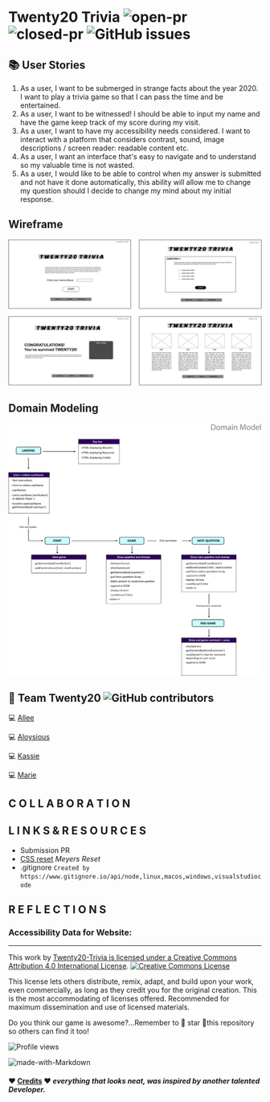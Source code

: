 # Twenty20 Trivia ![open-pr](https://img.shields.io/github/issues-pr-raw/Twenty20-Trivia/Twenty20) ![closed-pr](https://img.shields.io/github/issues-pr-closed/Twenty20-Trivia/Twenty20) ![GitHub issues](https://img.shields.io/github/issues/Twenty20-Trivia/Twenty20) 

## 📚 User Stories

1. As a user, I want to be submerged in strange facts about the year 2020. I want to play a trivia game so that I can pass the time and be entertained.
2. As a user, I want to be witnessed! I should be able to input my name and have the game keep track of my score during my visit.
3. As a user, I want to have my accessibility needs considered. I want to interact with a platform that considers contrast, sound, image descriptions / screen reader: readable content etc.
4. As a user, I want an interface that's easy to navigate and to understand so my valuable time is not wasted.
5. As a user, I would like to be able to control when my answer is submitted and not have it done automatically, this ability will allow me to change my question should I decide to change my mind about my initial response.

## Wireframe

![wireframe](https://github.com/Twenty20-Trivia/Twenty20/blob/staging/img/wireframes01.png?raw=true)

## Domain Modeling

![](https://github.com/Twenty20-Trivia/Twenty20/blob/staging/img/TWENTY20%20Domain%20Modeling.png?raw=true)

## 👥 Team Twenty20 ![GitHub contributors](https://img.shields.io/github/contributors/Twenty20-Trivia/Twenty20?style=plastic)

💻 [Allee](https://github.com/Alleemccoy)

💻 [Aloysious](https://github.com/AL0YSI0US)

💻 [Kassie](https://github.com/kassiebradshaw)

💻 [Marie](https://github.com/Mmarcos01)

## C O L L A B O R A T I O N

## L I N K S  &  R E S O U R C E S

+ Submission PR
+ [CSS reset](https://meyerweb.com/eric/tools/css/reset/) *Meyers Reset*
+ .gitignore `Created by https://www.gitignore.io/api/node,linux,macos,windows,visualstudiocode`

## R E F L E C T I O N S

### Accessibility Data for Website:

---

This work by <a xmlns:cc="http://creativecommons.org/ns#" href="https://github.com/AL0YSI0US/" property="cc:attributionName" rel="cc:attributionURL">Twenty20-Trivia is licensed under a <a rel="license" href="http://creativecommons.org/licenses/by/4.0/">Creative Commons Attribution 4.0 International License</a>. <a rel="license" href="http://creativecommons.org/licenses/by/4.0/"><img alt="Creative Commons License" style="border-width:0" src="https://i.creativecommons.org/l/by/4.0/88x31.png" /></a><br />

This license lets others distribute, remix, adapt, and build upon your work, even commercially, as long as they credit you for the original creation. This is the most accommodating of licenses offered. Recommended for maximum dissemination and use of licensed materials.

Do you think our game is awesome?...Remember to 🌟 star 🌟this repository so others can find it too!

![Profile views](https://gpvc.arturio.dev/Twenty20-Tivia)

![made-with-Markdown](https://img.shields.io/badge/Made%20with-Markdown-1f425f.svg)

#### ❤️ [Credits](credits.md) ❤️ *everything that looks neat, was inspired by another talented Developer.*
